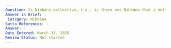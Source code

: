 ```yaml
---
Question: Is Nibbāna collective, i.e., is there one Nibbāna that a multitude attain?
Answer in Brief: -
 Category: Nibbāna
Sutta References: -
Answer: -
Date Entered: March 31, 2025
Review Status: Not started
---
```


